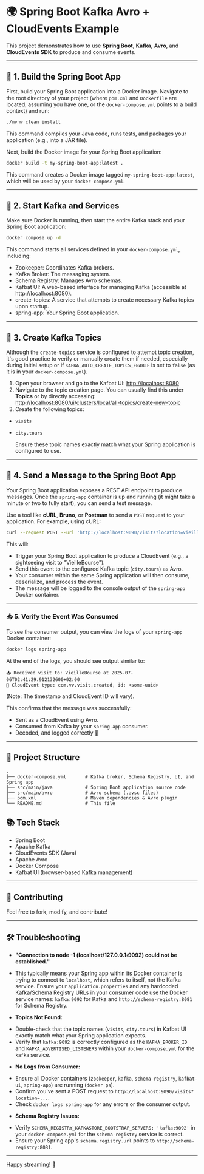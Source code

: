 # 🌍 Spring Boot Kafka Avro + CloudEvents Example

This project demonstrates how to use **Spring Boot**, **Kafka**, **Avro**, and **CloudEvents SDK** to produce and consume events.

---

## 🚀 1. Build the Spring Boot App

First, build your Spring Boot application into a Docker image. 
Navigate to the root directory of your project (where `pom.xml` and `Dockerfile` are located, assuming you have one, or the `docker-compose.yml` points to a build context) 
and run:

```bash
./mvnw clean install
```
This command compiles your Java code, runs tests, and packages your application (e.g., into a JAR file).

Next, build the Docker image for your Spring Boot application:

```bash
docker build -t my-spring-boot-app:latest .
```

This command creates a Docker image tagged `my-spring-boot-app:latest`, which will be used by your `docker-compose.yml`.

--- 

## 🐳 2. Start Kafka and Services

Make sure Docker is running, then start the entire Kafka stack and your Spring Boot application:

```bash
docker compose up -d
```

This command starts all services defined in your `docker-compose.yml`, including:

 - Zookeeper: Coordinates Kafka brokers.
 - Kafka Broker: The messaging system.
 - Schema Registry: Manages Avro schemas.
 - Kafbat UI: A web-based interface for managing Kafka (accessible at http://localhost:8080).
 - create-topics: A service that attempts to create necessary Kafka topics upon startup.
 - spring-app: Your Spring Boot application.

---

## 🧪 3. Create Kafka Topics

Although the `create-topics` service is configured to attempt topic creation, it's good practice to verify or manually create them if needed, especially during initial setup or if `KAFKA_AUTO_CREATE_TOPICS_ENABLE` is set to `false` (as it is in your `docker-compose.yml`).

1.  Open your browser and go to the Kafbat UI: [http://localhost:8080](http://localhost:8080)
2.  Navigate to the topic creation page. You can usually find this under **Topics** or by directly accessing: [http://localhost:8080/ui/clusters/local/all-topics/create-new-topic](http://localhost:8080/ui/clusters/local/all-topics/create-new-topic)
3.  Create the following topics:
  * `visits`
  * `city.tours`

    Ensure these topic names exactly match what your Spring application is configured to use.

---

## 🚀 4. Send a Message to the Spring Boot App

Your Spring Boot application exposes a REST API endpoint to produce messages. Once the `spring-app` container is up and running (it might take a minute or two to fully start), you can send a test message.

Use a tool like **cURL**, **Bruno**, or **Postman** to send a `POST` request to your application. For example, using cURL:

```bash
curl --request POST --url 'http://localhost:9090/visits?location=VieilleBourse'
```

This will:

-   Trigger your Spring Boot application to produce a CloudEvent (e.g., a sightseeing visit to "VieilleBourse").
-   Send this event to the configured Kafka topic (`city.tours`) as Avro.
-   Your consumer within the same Spring application will then consume, deserialize, and process the event.
-   The message will be logged to the console output of the `spring-app` Docker container.

---

### 📥 5. Verify the Event Was Consumed
To see the consumer output, you can view the logs of your `spring-app` Docker container:

```bash
docker logs spring-app
```

At the end of the logs, you should see output similar to:

```Plaintext
📥 Received visit to: VieilleBourse at 2025-07-06T02:41:29.912132600+02:00
🧾 CloudEvent type: com.vv.visit.created, id: <some-uuid>
```

(Note: The timestamp and CloudEvent ID will vary).

This confirms that the message was successfully:

-   Sent as a CloudEvent using Avro.
-   Consumed from Kafka by your `spring-app` consumer.
-   Decoded, and logged correctly 🎉

---

## 📂 Project Structure

```plaintext
.
├── docker-compose.yml       # Kafka broker, Schema Registry, UI, and Spring app
├── src/main/java            # Spring Boot application source code
├── src/main/avro            # Avro schema (.avsc files)
├── pom.xml                  # Maven dependencies & Avro plugin
└── README.md                # This file
```

## 📚 Tech Stack

-   Spring Boot
-   Apache Kafka
-   CloudEvents SDK (Java)
-   Apache Avro
-   Docker Compose
-   Kafbat UI (browser-based Kafka management)

---

## 🤝 Contributing

Feel free to fork, modify, and contribute!

---

## 🛠 Troubleshooting

-   **"Connection to node -1 (localhost/127.0.0.1:9092) could not be established."**
  * This typically means your Spring app within its Docker container is trying to connect to `localhost`, which refers to itself, not the Kafka service. Ensure your `application.properties` and any hardcoded Kafka/Schema Registry URLs in your consumer code use the Docker service names: `kafka:9092` for Kafka and `http://schema-registry:8081` for Schema Registry.
-   **Topics Not Found:**
  * Double-check that the topic names (`visits`, `city.tours`) in Kafbat UI exactly match what your Spring application expects.
  * Verify that `kafka:9092` is correctly configured as the `KAFKA_BROKER_ID` and `KAFKA_ADVERTISED_LISTENERS` within your `docker-compose.yml` for the `kafka` service.
-   **No Logs from Consumer:**
  * Ensure all Docker containers (`zookeeper`, `kafka`, `schema-registry`, `kafbat-ui`, `spring-app`) are running (`docker ps`).
  * Confirm you've sent a POST request to `http://localhost:9090/visits?location=...`.
  * Check `docker logs spring-app` for any errors or the consumer output.
-   **Schema Registry Issues:**
  * Verify `SCHEMA_REGISTRY_KAFKASTORE_BOOTSTRAP_SERVERS: 'kafka:9092'` in your `docker-compose.yml` for the `schema-registry` service is correct.
  * Ensure your Spring app's `schema.registry.url` points to `http://schema-registry:8081`.

---

Happy streaming! 🚀